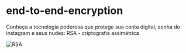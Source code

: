 # end-to-end-encryption
Conheça a tecnologia poderosa que protege sua conta digital, senha do instagram e seus nudes: RSA - criptografia assimétrica  

![RSA](https://github.com/EduFreit4s/end-to-end-encryption/blob/master/images/test.PNG)
